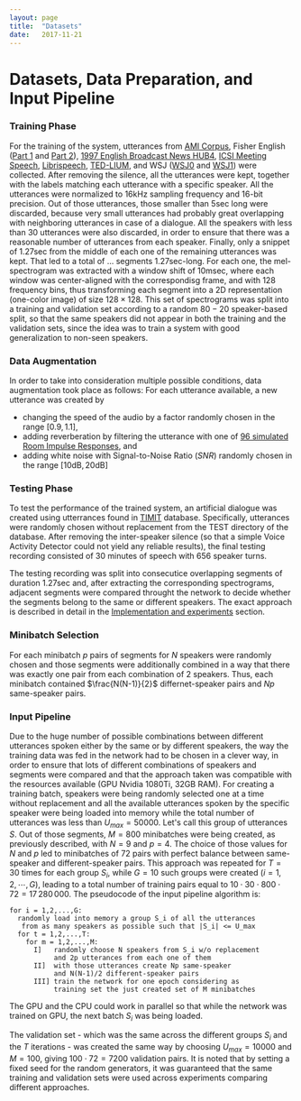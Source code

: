 ```yaml
---
layout: page
title:  "Datasets"
date:   2017-11-21
---
```

<script type="text/javascript" async
  src="https://cdn.mathjax.org/mathjax/latest/MathJax.js?config=TeX-MML-AM_CHTML">
</script>
# Datasets, Data Preparation, and Input Pipeline

### Training Phase

For the training of the system, utterances from [AMI Corpus][amicorpus], Fisher English ([Part 1][fisher1] and [Part 2][fisher2]), [1997 English Broadcast News HUB4][hub4], [ICSI Meeting Speech][icsi], [Librispeech][librispeech], [TED-LIUM][tedlium], and WSJ ([WSJ0][wsj0] and [WSJ1][wsj1]) were collected. After removing the silence, all the utterances were kept, together with the labels matching each utterance with a specific speaker. All the utterances were normalized to $16$kHz sampling frequency and $16$-bit precision. Out of those utterances, those smaller than $5$sec long were discarded, because very small utterances had probably great overlapping with neighboring utterances in case of a dialogue. All the speakers with less than $30$ utterances were also discarded, in order to ensure that there was a reasonable number of utterances from each speaker. Finally, only a snippet of $1.27$sec from the middle of each one of the remaining utterances was kept. That led to a total of ... segments $1.27$sec-long. For each one, the mel-spectrogram was extracted with a window shift of 10msec, where each window was center-aligned with the correspondisg frame, and with $128$ frequency bins, thus transforming each segment into a 2D representation (one-color image) of size $128\times128$. This set of spectrograms was split into a training and validation set according to a random $80-20$ speaker-based split, so that the same speakers did not appear in both the training and the validation sets, since the idea was to train a system with good generalization to non-seen speakers.

### Data Augmentation

In order to take into consideration multiple possible conditions, data augmentation took place as follows: For each utterance available, a new utterance was created by
* changing the speed of the audio by a factor randomly chosen in the range $[0.9, 1.1]$,
* adding reverberation by filtering the utterance with one of [96 simulated Room Impulse Responses](https://reverb2014.dereverberation.com/download.html), and
* adding white noise with Signal-to-Noise Ratio $(SNR)$ randomly chosen in the range $[10\text{dB}, 20\text{dB}]$

### Testing Phase
To test the performance of the trained system, an artificial dialogue was created using utterrances found in [TIMIT][timit] database. Specifically, utterances were randomly chosen without replacement from the TEST directory of the database. After removing the inter-speaker silence (so that a simple Voice Activity Detector could not yield any reliable results), the final testing recording consisted of $30$ minutes of speech with $656$ speaker turns.

The testing recording was split into consecutice overlapping segments of duration $1.27$sec and, after extracting the corresponding spectrograms, adjacent segments were compared throught the network to decide whether the segments belong to the same or different speakers. The exact approach is described in detail in the [Implementation and experiments](experiments.html) section.

### Minibatch Selection
For each minibatch $p$ pairs of segments for $N$ speakers were randomly chosen and those segments were additionally combined in a way that there was exactly one pair from each combination of 2 speakers. Thus, each minibatch contained $\frac{N(N-1)}{2}$ differnet-speaker pairs and $Np$ same-speaker pairs.

### Input Pipeline
Due to the huge number of possible combinations between different utterances spoken either by the same or by different speakers, the way the training data was fed in the network had to be chosen in a clever way, in order to ensure that lots of different combinations of speakers and segments were compared and that the approach taken was compatible with the resources available (GPU Nvidia 1080Ti, 32GB RAM). For creating a training batch, speakers were being randomly selected one at a time without replacement and all the available utterances spoken by the specific speaker were being loaded into memory while the total number of utterances was less than $U_{max}=50000$. Let's call this group of utterances $S$. Out of those segments, $M=800$ minibatches were being created, as previously described, with $N=9$ and $p=4$. The choice of those values for $N$ and $p$ led to minibatches of $72$ pairs with perfect balance between same-speaker and different-speaker pairs. This approach was repeated for $T=30$ times for each group $S_i$, while $G=10$ such groups were created ($i=1,2,\cdots,G$), leading to a total number of training pairs equal to $10\cdot30\cdot800\cdot72=17\,280\,000$. The pseudocode of the input pipeline algorithm is:

```
for i = 1,2,...,G:
  randomly load into memory a group S_i of all the utterances
   from as many speakers as possible such that |S_i| <= U_max 
  for t = 1,2,...,T:
    for m = 1,2,...,M:
      I]   randomly choose N speakers from S_i w/o replacement 
           and 2p utterances from each one of them
      II]  with those utterances create Np same-speaker 
           and N(N-1)/2 different-speaker pairs
      III] train the network for one epoch considering as 
           training set the just created set of M minibatches 
```
The GPU and the CPU could work in parallel so that while the network was trained on GPU, the next batch $S_i$ was being loaded.

The validation set - which was the same across the different groups $S_i$ and the $T$ iterations - was created the same way by choosing $U_{max}=10000$ and $M=100$, giving $100\cdot72=7200$ validation pairs. It is noted that by setting a fixed seed for the random generators, it was guaranteed that the same training and validation sets were used across experiments comparing different approaches.


[amicorpus]: http://groups.inf.ed.ac.uk/ami/corpus/
[fisher1]: https://catalog.ldc.upenn.edu/LDC2004S13
[fisher2]: https://catalog.ldc.upenn.edu/LDC2005S13
[hub4]: https://catalog.ldc.upenn.edu/ldc98s71
[icsi]: https://catalog.ldc.upenn.edu/LDC2004S02
[librispeech]: http://www.openslr.org/12
[tedlium]: http://www-lium.univ-lemans.fr/en/content/ted-lium-corpus
[wsj0]: https://catalog.ldc.upenn.edu/ldc93s6a
[wsj1]: https://catalog.ldc.upenn.edu/ldc94s13a
[timit]: https://catalog.ldc.upenn.edu/ldc93s1
